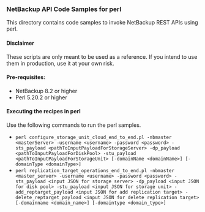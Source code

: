 ### NetBackup API Code Samples for perl

This directory contains code samples to invoke NetBackup REST APIs using perl.

#### Disclaimer

These scripts are only meant to be used as a reference. If you intend to use them in production, use it at your own risk.

#### Pre-requisites:

- NetBackup 8.2 or higher
- Perl 5.20.2 or higher

#### Executing the recipes in perl

Use the following commands to run the perl samples.
- `perl configure_storage_unit_cloud_end_to_end.pl -nbmaster <masterServer> -username <username> -password <password> -sts_payload <pathToInputPayloadForStorageServer> -dp_payload <pathToInputPayloadForDiskPool> -stu_payload <pathToInputPayloadForStorageUnit> [-domainName <domainName>] [-domainType <domainType>]`
- `perl replication_target_operations_end_to_end.pl -nbmaster <master_server> -username <username> -password <password> -sts_payload <input JSON for storage server> -dp_payload <input JSON for disk pool> -stu_payload <input JSON for storage unit> -add_reptarget_payload <input JSON for add replication target> -delete_reptarget_payload <input JSON for delete replication target> [-domainname <domain_name>] [-domaintype <domain_type>]`
